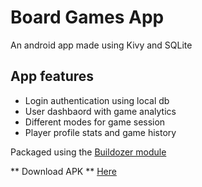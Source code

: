 # Board Games App
An android app made using Kivy and SQLite



## App features
- Login authentication using local db
- User dashbaord with game analytics
- Different modes for game session
- Player profile stats and game history


Packaged using the [Buildozer module](https://buildozer.readthedocs.io/en/latest/)

** Download APK ** [Here](https://drive.google.com/file/d/1VKOx3hGfA4U375VC4h93dJqGfhs89Evj/view?usp=drive_link)

